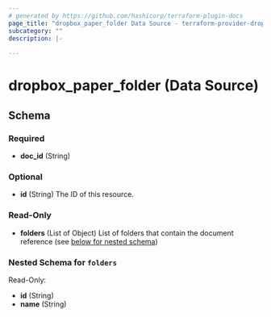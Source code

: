 ```yaml
---
# generated by https://github.com/hashicorp/terraform-plugin-docs
page_title: "dropbox_paper_folder Data Source - terraform-provider-dropbox"
subcategory: ""
description: |-
  
---
```


# dropbox_paper_folder (Data Source)





<!-- schema generated by tfplugindocs -->
## Schema

### Required

- **doc_id** (String)

### Optional

- **id** (String) The ID of this resource.

### Read-Only

- **folders** (List of Object) List of folders that contain the document reference (see [below for nested schema](#nestedatt--folders))

<a id="nestedatt--folders"></a>
### Nested Schema for `folders`

Read-Only:

- **id** (String)
- **name** (String)


